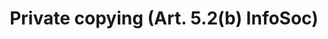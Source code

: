 ---
draft: "false"
title: "Private copying (Art. 5.2(b) InfoSoc)"
<!--- REQUIRED: title of the exception as used in the list of exception on the homepage --->
short: "info52b"
<!--- REQUIRED: short code of the exception --->
summary: ""
<!--- REQUIRED: summary of the the excption - no more than 400 characters--->
linklaw: ""
<!--- OPTIONAL: link to the exception on eur-lex ---> 
---